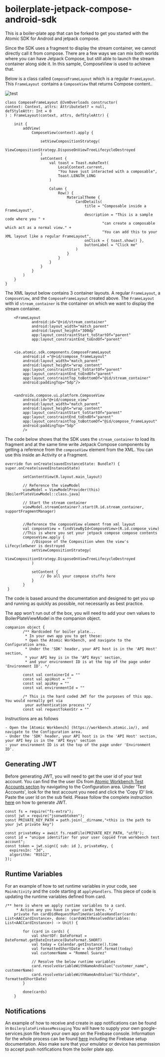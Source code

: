 # boilerplate-jetpack-compose-android-sdk
This is a boiler-plate app that can be forked to get you started with the Atomic SDK for Android and jetpack compose.

Since the SDK uses a fragment to display the stream container, we cannot directly call it from compose. There are a few
ways we can mix both worlds where you can have Jetpack Compose, but still able to launch the stream container
along side it. In this sample, ComposeView is used to achieve that. 

Below is a class called `ComposeFrameLayout` which is a regular `FrameLayout`. This `FrameLayout `contains a `ComposeView` that returns
Compose content..


![test](Screenshot.png)

```
class ComposeFrameLayout @JvmOverloads constructor(
context: Context, attrs: AttributeSet? = null,
defStyleAttr: Int = 0
) : FrameLayout(context, attrs, defStyleAttr) {

    init {
        addView(
            ComposeView(context).apply {

                setViewCompositionStrategy(
                    ViewCompositionStrategy.DisposeOnViewTreeLifecycleDestroyed
                )
                setContent {
                    val toast = Toast.makeText(
                        LocalContext.current,
                        "You have just interacted with a composable",
                        Toast.LENGTH_LONG
                    )

                    Column {
                        Row() {
                            MaterialTheme {
                                CardDetails(
                                    title = "Composable inside a FrameLayout",
                                    description = "This is a sample code where you " +
                                            "can create a composable which act as a normal view." +
                                            "You can add this to your XML layout like a regular FrameLayout",
                                    onClick = { toast.show() },
                                    buttonLabel = "Click me"
                                )
                            }
                        }
                    }
                }
            }
        )
    }
}
```

The XML layout below contains 3 container layouts. A regular `FrameLayout`, a `ComposeView`, and the `ComposeFrameLayout` created above.
The `FrameLayout` with id `stream_container` is the container on which we want to display the
stream container.

```
    <FrameLayout
            android:id="@+id/stream_container"
            android:layout_width="match_parent"
            android:layout_height="300dp"
            app:layout_constraintStart_toStartOf="parent"
            app:layout_constraintEnd_toEndOf="parent"


    <io.atomic.sdk.components.ComposeFrameLayout
        android:id ="@+id/compose_frameLayout"
        android:layout_width="match_parent"
        android:layout_height="wrap_content"
        app:layout_constraintStart_toStartOf="parent"
        app:layout_constraintEnd_toEndOf="parent"
        app:layout_constraintTop_toBottomOf="@id/stream_container"
        android:paddingTop="5dp"/>


    <androidx.compose.ui.platform.ComposeView
        android:id="@+id/compose_view"
        android:layout_width="match_parent"
        android:layout_height="wrap_content"
        app:layout_constraintStart_toStartOf="parent"
        app:layout_constraintEnd_toEndOf="parent"
        app:layout_constraintTop_toBottomOf="@id/compose_frameLayout"
        android:paddingTop="5dp"
        />
```

The code below shows that the SDK uses the `stream_container` to load its fragment and at the same time
write Jetpack Compose components by getting a reference from the `composeView` element from the XML. You can use this
inside an Activity or a Fragment.

```
override fun onCreate(savedInstanceState: Bundle?) {
super.onCreate(savedInstanceState)

        setContentView(R.layout.main_layout)

        // Reference the viewModel
        viewModel = ViewModelProvider(this)[BoilerPlateViewModel::class.java]

        // Start the stream container
        viewModel.streamContainer?.start(R.id.stream_container, supportFragmentManager)


        //Reference the composeView element from xml layout
        val composeView = findViewById<ComposeView>(R.id.compose_view)
        //This is where you set your jetpack compose compose contents
        composeView.apply {
            //Dispose of the Composition when the view's LifecycleOwner is destroyed
            setViewCompositionStrategy(
                ViewCompositionStrategy.DisposeOnViewTreeLifecycleDestroyed
            )

            setContent {
                // Do all your compose stuffs here
            }
        }
 }

```

The code is based around the documentation and designed to get you up and running as quickly as possible, not necessarily as best practice.

The app won't run out of the box, you will need to add your own values to BoilerPlateViewModel in the companion object.


```
companion object {
        /** Hardcoded for boiler plate...
         * In your own app you to get these:
         * Open the Atomic Workbench, and navigate to the Configuration area.
         * Under the 'SDK' header, your API host is in the 'API Host' section,
         * your API key is in the 'API Keys' section,
         * and your environment ID is at the top of the page under 'Environment ID'. */

        const val containerId = ""
        const val apiHost = ""
        const val apiKey = ""
        const val environmentId = ""

        /* This is the hard coded JWT for the purposes of this app. You would normally get via
         your authentication process */
        const val requestTokenStr = ""
```

Instructions are as follows

    - Open the [Atomic Workbench] (https://workbench.atomic.io/), and navigate to the Configuration area.
    - Under the 'SDK' header, your API host is in the 'API Host' section, your API key is in the 'API Keys' section
    - your environment ID is at the top of the page under 'Environment ID'.


## Generating JWT
Before generating JWT, you will need to get the user id of your test account.
You can find the the user IDs from [Atomic Workbench Test Accounts secton](https://workbench.atomic.io)
by navigating to the Configuration area. Under 'Test Accounts', look for the test account you need and click the 'Copy ID' link.
Paste the user Id on the sub field. Please follow the complete instruction [here](https://documentation.atomic.io/sdks/auth-SDK) on how to
generate JWT.

```
const fs = require("fs-extra");
const jwt = require("jsonwebtoken");
const PRIVATE_KEY_PATH = path.join(__dirname,"<this is the path to your jwt private key")

const privateKey = await fs.readFile(PRIVATE_KEY_PATH, "utf8");
const id = "unique identifier for your user copied from workbench test account";
const token = jwt.sign({ sub: id }, privateKey, {
  expiresIn: "3d",
  algorithm: "RS512",
});

```


## Runtime Variables

For an example of how to set runtime variables in your code, see `MainActivity` and the code starting
at `applyHandlers`. This piece of code is updating the runtime variables defined from card.

```
/** here is where we apply runtime variables to a card.
     * Action any you have in your cards here. */
    private fun cardDidRequestRunTimeVariablesHandler(cards: List<AACCardInstance>, done: (cardsWithResolvedVariables: List<AACCardInstance>) -> Unit) {

        for (card in cards) {
            val shortDf: DateFormat = DateFormat.getDateInstance(DateFormat.SHORT)
            val today = Calendar.getInstance().time
            val formattedShortDate = shortDf.format(today)
            val customerName = "Rommel Suarez"

            // Resolve the below runtime variables
            card.resolveVariableWithNameAndValue("customer_name", customerName)
            card.resolveVariableWithNameAndValue("birthdate", formattedShortDate)
        }

        done(cards)
    }

```
## Notifications

An example of how to receive and create in app notifications can be found in `BoilerplateFirebaseMessaging`
You will have to supply your own google-services.json file from your own app on the Firebase console.
Information for the whole process can be found [here](https://documentation.atomic.io/sdks/android#notifications)
including the Firebase setup documentation. Also make sure that your emulator or device has permission to accept push notifications
from the boiler plate app.
